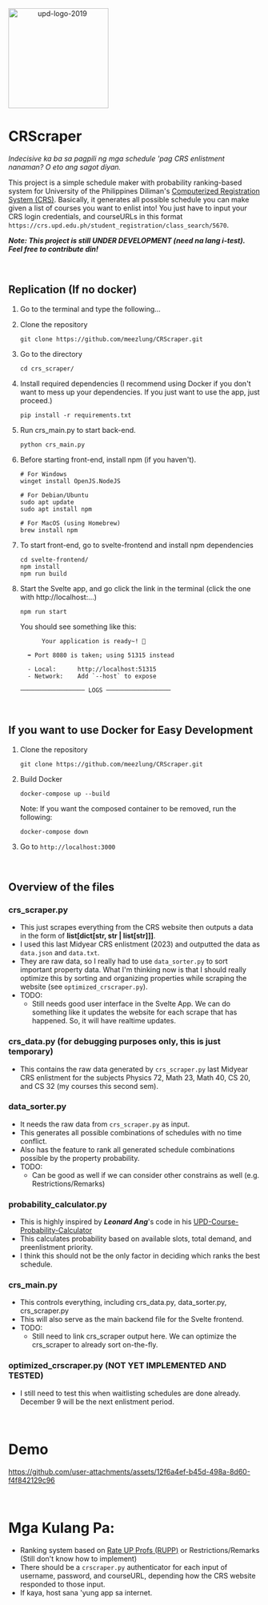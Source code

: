 <div style="display: flex;" align="center">
  <img src="https://github.com/user-attachments/assets/66ba7847-24ca-4f33-9fd5-930abc59d87b" alt="upd-logo-2019" width="200"/>
</div>


# CRScraper
_Indecisive ka ba sa pagpili ng mga schedule 'pag CRS enlistment nanaman? O eto ang sagot diyan._

This project is a simple schedule maker with probability ranking-based system for University of the Philippines Diliman's [Computerized Registration System (CRS)](https://crs.upd.edu.ph/). Basically, it generates all possible schedule you can make given a list of courses you want to enlist into! You just have to input your CRS login credentials, and courseURLs in this format ```https://crs.upd.edu.ph/student_registration/class_search/5670```.

**_Note: This project is still UNDER DEVELOPMENT (need na lang i-test). Feel free to contribute din!_** 

<br />

## Replication (If no docker)
 1. Go to the terminal and type the following...
 2. Clone the repository
    ```
    git clone https://github.com/meezlung/CRScraper.git
    ```

 3. Go to the directory
    ```
    cd crs_scraper/
    ```

 4. Install required dependencies (I recommend using Docker if you don't want to mess up your dependencies. If you just want to use the app, just proceed.)
    ```
    pip install -r requirements.txt
    ```
    
 5. Run crs_main.py to start back-end.
    ```
    python crs_main.py
    ```

 6. Before starting front-end, install npm (if you haven't).
    ```
    # For Windows
    winget install OpenJS.NodeJS
    
    # For Debian/Ubuntu
    sudo apt update
    sudo apt install npm
    
    # For MacOS (using Homebrew)
    brew install npm
    ```

 7. To start front-end, go to svelte-frontend and install npm dependencies
    ```
    cd svelte-frontend/
    npm install
    npm run build
    ```

 8. Start the Svelte app, and go click the link in the terminal (click the one with http://localhost:...) 
    ```
    npm run start
    ```

    You should see something like this:
    ```
          Your application is ready~! 🚀
    
      ➡ Port 8080 is taken; using 51315 instead
    
      - Local:      http://localhost:51315
      - Network:    Add `--host` to expose
    
    ────────────────── LOGS ──────────────────
    ```

 <br />
    


## If you want to use Docker for Easy Development
 1. Clone the repository
    ```
    git clone https://github.com/meezlung/CRScraper.git
    ```

 2. Build Docker
    ```
    docker-compose up --build
    ```

    Note: If you want the composed container to be removed, run the following:
    ```
    docker-compose down
    ```

 3. Go to ``` http://localhost:3000 ```
    

<br />


## Overview of the files

### crs_scraper.py 
 - This just scrapes everything from the CRS website then outputs a data in the form of **list[dict[str, str | list[str]]]**.
 - I used this last Midyear CRS enlistment (2023) and outputted the data as ```data.json``` and ```data.txt```.
 - They are raw data, so I really had to use ```data_sorter.py``` to sort important property data. What I'm thinking now is that I should really optimize this by sorting and organizing properties while scraping the website (see ```optimized_crscraper.py```).
 - TODO:
   - Still needs good user interface in the Svelte App. We can do something like it updates the website for each scrape that has happened. So, it will have realtime updates.


### crs_data.py (for debugging purposes only, this is just temporary)
 - This contains the raw data generated by ```crs_scraper.py``` last Midyear CRS enlistment for the subjects Physics 72, Math 23, Math 40, CS 20, and CS 32 (my courses this second sem).


### data_sorter.py
 - It needs the raw data from ```crs_scraper.py``` as input.
 - This generates all possible combinations of schedules with no time conflict.
 - Also has the feature to rank all generated schedule combinations possible by the property probability.
 - TODO:
   - Can be good as well if we can consider other constrains as well (e.g. Restrictions/Remarks) 


### probability_calculator.py
 - This is highly inspired by _**Leonard Ang**_'s code in his [UPD-Course-Probability-Calculator](https://github.com/drew-747/UPD-Course-Probability-Calculator/blob/main/popup.js)
 - This calculates probability based on available slots, total demand, and preenlistment priority.
 - I think this should not be the only factor in deciding which ranks the best schedule.


### crs_main.py
 - This controls everything, including crs_data.py, data_sorter.py, crs_scraper.py
 - This will also serve as the main backend file for the Svelte frontend.
 - TODO:
   - Still need to link crs_scraper output here. We can optimize the crs_scraper to already sort on-the-fly.


### optimized_crscraper.py (NOT YET IMPLEMENTED AND TESTED)
 - I still need to test this when waitlisting schedules are done already. December 9 will be the next enlistment period.

<br />

# Demo
<!-- https://github.com/user-attachments/assets/d52ab5b3-2fb4-4619-aead-3e4819f82a00 -->


https://github.com/user-attachments/assets/12f6a4ef-b45d-498a-8d60-f4f842129c96



<br />

# Mga Kulang Pa:
 - Ranking system based on [Rate UP Profs (RUPP)](https://rupp.onrender.com/) or Restrictions/Remarks (Still don't know how to implement)
 - There should be a ```crscraper.py``` authenticator for each input of username, password, and courseURL, depending how the CRS website responded to those input.
 - If kaya, host sana 'yung app sa internet.
